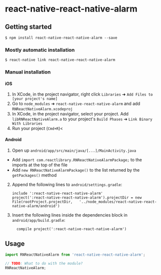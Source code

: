 
# react-native-react-native-alarm

## Getting started

`$ npm install react-native-react-native-alarm --save`

### Mostly automatic installation

`$ react-native link react-native-react-native-alarm`

### Manual installation


#### iOS

1. In XCode, in the project navigator, right click `Libraries` ➜ `Add Files to [your project's name]`
2. Go to `node_modules` ➜ `react-native-react-native-alarm` and add `RNReactNativeAlarm.xcodeproj`
3. In XCode, in the project navigator, select your project. Add `libRNReactNativeAlarm.a` to your project's `Build Phases` ➜ `Link Binary With Libraries`
4. Run your project (`Cmd+R`)<

#### Android

1. Open up `android/app/src/main/java/[...]/MainActivity.java`
  - Add `import com.reactlibrary.RNReactNativeAlarmPackage;` to the imports at the top of the file
  - Add `new RNReactNativeAlarmPackage()` to the list returned by the `getPackages()` method
2. Append the following lines to `android/settings.gradle`:
  	```
  	include ':react-native-react-native-alarm'
  	project(':react-native-react-native-alarm').projectDir = new File(rootProject.projectDir, 	'../node_modules/react-native-react-native-alarm/android')
  	```
3. Insert the following lines inside the dependencies block in `android/app/build.gradle`:
  	```
      compile project(':react-native-react-native-alarm')
  	```


## Usage
```javascript
import RNReactNativeAlarm from 'react-native-react-native-alarm';

// TODO: What to do with the module?
RNReactNativeAlarm;
```
  